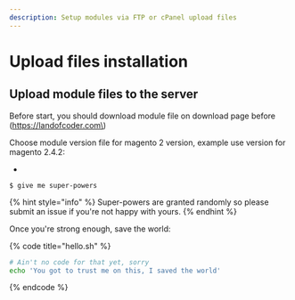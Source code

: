 ```yaml
---
description: Setup modules via FTP or cPanel upload files
---
```


# Upload files installation

## Upload module files to the server

Before start, you should download module file on download page before \(https://landofcoder.com\)

Choose module version file for magento 2 version, example use version for magento 2.4.2:

* 
```
$ give me super-powers
```

{% hint style="info" %}
 Super-powers are granted randomly so please submit an issue if you're not happy with yours.
{% endhint %}

Once you're strong enough, save the world:

{% code title="hello.sh" %}
```bash
# Ain't no code for that yet, sorry
echo 'You got to trust me on this, I saved the world'
```
{% endcode %}



